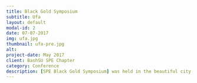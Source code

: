 ```yaml
---
title: Black Gold Symposium
subtitle: Ufa
layout: default
modal-id: 2
date: 07-07-2017
img: ufa.jpg
thumbnail: ufa-pre.jpg
alt: 
project-date: May 2017
client: BashSU SPE Chapter
category: Conference
description: [SPE Black Gold Symposium] was held in the beautiful city of Ufa from the 10th till 12th of May 2017. The conference was attended by 95 participants from different countries from arround the world including: Armenia, Kazakhstan, Indonesia, Uzbekistan, India, Algiers, Ghana, Ukraina, Egypt, Nigeria etc. The first day of the conference a team building event was organized to acquaint participants with one another and an excursion around the city was also organized to relieve the stress of travelling. Things got serious on the second day as the conference started in full. Students presented their research work in the differen sections available after which there was the SPE chapter's official round table and a technical session. Student also had the opportunity of meeting with company executives and hearing directly from them. The petroleum olympaid game "Oil Barrel" and a case competition also took place.
---
```

